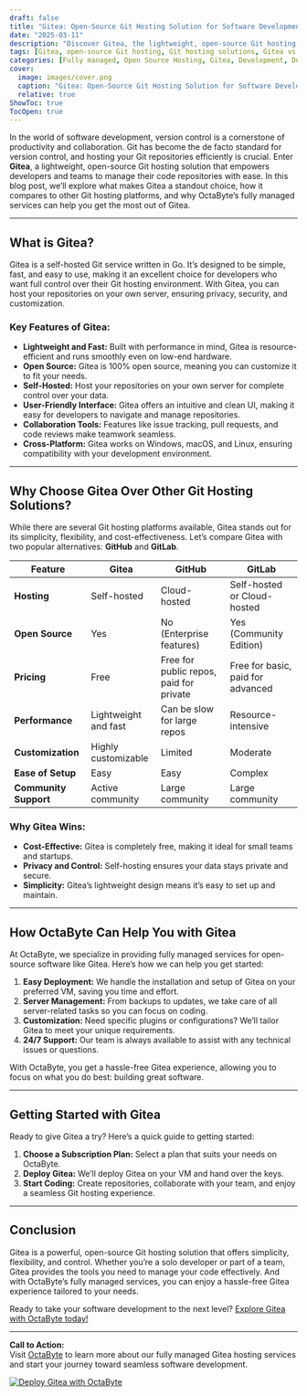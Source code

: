 ```yaml
---
draft: false
title: "Gitea: Open-Source Git Hosting Solution for Software Development"
date: "2025-03-11"
description: "Discover Gitea, the lightweight, open-source Git hosting solution designed for seamless software development. Learn how Gitea compares to other Git hosting platforms and why it’s the perfect choice for developers and teams."
tags: [Gitea, open-source Git hosting, Git hosting solutions, Gitea vs GitHub, Gitea vs GitLab, self-hosted Git, software development tools, OctaByte managed services]
categories: [Fully managed, Open Source Hosting, Gitea, Development, Dev Tools]
cover:
  image: images/cover.png
  caption: "Gitea: Open-Source Git Hosting Solution for Software Development"
  relative: true
ShowToc: true
TocOpen: true
---
```



In the world of software development, version control is a cornerstone of productivity and collaboration. Git has become the de facto standard for version control, and hosting your Git repositories efficiently is crucial. Enter **Gitea**, a lightweight, open-source Git hosting solution that empowers developers and teams to manage their code repositories with ease. In this blog post, we’ll explore what makes Gitea a standout choice, how it compares to other Git hosting platforms, and why OctaByte’s fully managed services can help you get the most out of Gitea.

---

## What is Gitea?

Gitea is a self-hosted Git service written in Go. It’s designed to be simple, fast, and easy to use, making it an excellent choice for developers who want full control over their Git hosting environment. With Gitea, you can host your repositories on your own server, ensuring privacy, security, and customization.

### Key Features of Gitea:
- **Lightweight and Fast:** Built with performance in mind, Gitea is resource-efficient and runs smoothly even on low-end hardware.
- **Open Source:** Gitea is 100% open source, meaning you can customize it to fit your needs.
- **Self-Hosted:** Host your repositories on your own server for complete control over your data.
- **User-Friendly Interface:** Gitea offers an intuitive and clean UI, making it easy for developers to navigate and manage repositories.
- **Collaboration Tools:** Features like issue tracking, pull requests, and code reviews make teamwork seamless.
- **Cross-Platform:** Gitea works on Windows, macOS, and Linux, ensuring compatibility with your development environment.

---

## Why Choose Gitea Over Other Git Hosting Solutions?

While there are several Git hosting platforms available, Gitea stands out for its simplicity, flexibility, and cost-effectiveness. Let’s compare Gitea with two popular alternatives: **GitHub** and **GitLab**.

| Feature                | Gitea                          | GitHub                         | GitLab                         |
|------------------------|--------------------------------|--------------------------------|--------------------------------|
| **Hosting**            | Self-hosted                   | Cloud-hosted                   | Self-hosted or Cloud-hosted    |
| **Open Source**        | Yes                           | No (Enterprise features)       | Yes (Community Edition)        |
| **Pricing**            | Free                          | Free for public repos, paid for private | Free for basic, paid for advanced |
| **Performance**        | Lightweight and fast          | Can be slow for large repos    | Resource-intensive             |
| **Customization**      | Highly customizable           | Limited                        | Moderate                       |
| **Ease of Setup**      | Easy                          | Easy                           | Complex                        |
| **Community Support**  | Active community              | Large community                | Large community                |

### Why Gitea Wins:
- **Cost-Effective:** Gitea is completely free, making it ideal for small teams and startups.
- **Privacy and Control:** Self-hosting ensures your data stays private and secure.
- **Simplicity:** Gitea’s lightweight design means it’s easy to set up and maintain.

---

## How OctaByte Can Help You with Gitea

At OctaByte, we specialize in providing fully managed services for open-source software like Gitea. Here’s how we can help you get started:

1. **Easy Deployment:** We handle the installation and setup of Gitea on your preferred VM, saving you time and effort.
2. **Server Management:** From backups to updates, we take care of all server-related tasks so you can focus on coding.
3. **Customization:** Need specific plugins or configurations? We’ll tailor Gitea to meet your unique requirements.
4. **24/7 Support:** Our team is always available to assist with any technical issues or questions.

With OctaByte, you get a hassle-free Gitea experience, allowing you to focus on what you do best: building great software.

---

## Getting Started with Gitea

Ready to give Gitea a try? Here’s a quick guide to getting started:

1. **Choose a Subscription Plan:** Select a plan that suits your needs on OctaByte.
2. **Deploy Gitea:** We’ll deploy Gitea on your VM and hand over the keys.
3. **Start Coding:** Create repositories, collaborate with your team, and enjoy a seamless Git hosting experience.

---

## Conclusion

Gitea is a powerful, open-source Git hosting solution that offers simplicity, flexibility, and control. Whether you’re a solo developer or part of a team, Gitea provides the tools you need to manage your code effectively. And with OctaByte’s fully managed services, you can enjoy a hassle-free Gitea experience tailored to your needs.

Ready to take your software development to the next level? [Explore Gitea with OctaByte today!](#)

---

**Call to Action:**  
Visit [OctaByte](https://octabyte.io) to learn more about our fully managed Gitea hosting services and start your journey toward seamless software development.

[![Deploy Gitea with OctaByte](/images/deploy-on-octabyte.png)](https://octabyte.io/fully-managed-open-source-services/development/dev-tools/gitea)